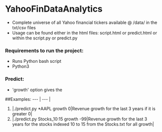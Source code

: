 # YahooFinDataAnalytics

* Complete universe of all Yahoo financial tickers available @ /data/ in the txt/csv files
* Usage can be found either in the html files: script.html or predict.html or within the script.py or predict.py

### Requirements to run the project:
* Runs Python bash script
* Python3

### Predict:

* 'growth' option gives the 

##Examples:
--- | --- |
1. |./predict.py *AAPL growth 0|Revenue growth for the last 3 years if it is greater 0|
2. |./predict.py Stocks_10:15 growth -99|Revenue growth for the last 3 years for the stocks indexed 10 to 15 from the Stocks.txt for all growth|
